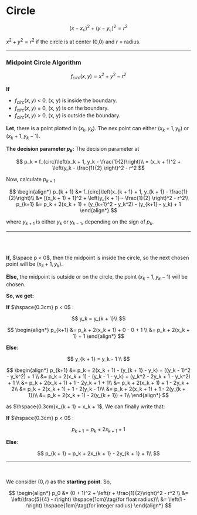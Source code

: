 # **Circle**

$$
(x-x_c)^2 + (y-y_c)^2 = r^2
$$

$x^2 + y^2 = r^2$ if the circle is at center (0,0) and $r$ = radius.

---

### Midpoint Circle Algorithm

$$
f_{circ}(x, y) = x^2 + y^2 - r^2
$$

**If**

- $f_{circ}(x, y)$ < 0, (x, y) is inside the boundary.
- $f_{circ}(x, y)$ = 0, (x, y) is on the boundary.
- $f_{circ}(x, y)$ > 0, (x, y) is outside the boundary.

**Let**, there is a point plotted in $(x_k, y_k)$. The nex point can either $(x_k + 1, y_k)$ or $(x_k + 1, y_k - 1)$.

**The decision parameter $p_k$:** The decision parameter at

$$
p_k = f_{circ}\left(x_k + 1, y_k - \frac{1}{2}\right)\\
= (x_k + 1)^2 + \left(y_k - \frac{1}{2} \right)^2 - r^2
$$

Now, calculate $p_{k + 1}$

$$
\begin{align*}
p_{k + 1} &= f_{circ}\left(x_{k + 1} + 1, y_{k + 1} - \frac{1}{2}\right)\\
&= [(x_k + 1) + 1]^2 + \left(y_{k + 1} - \frac{1}{2} \right)^2 - r^2\\
p_{k+1} &= p_k + 2(x_k + 1) + (y_{k+1}^2 - y_k^2) - (y_{k+1} - y_k) + 1
\end{align*}
$$

where $y_{k+1}$ is either $y_k$ or $y_{k − 1}$, depending on the sign of $p_k$.

---

<br/>
<br/>

**If,** $\space p < 0$, then the midpoint is inside the circle, so the next chosen point will be $(x_k + 1, y_k)$.

**Else,** the midpoint is outside or on the circle, the point $(x_k + 1, y_k - 1)$ will be chosen.

**So, we get:**

**If** $\hspace{0.3cm} p < 0$ :

$$
y_k = y_{k + 1}\\
$$

$$
\begin{align*}
p_{k+1} &= p_k + 2(x_k + 1) + 0 - 0 + 1 \\
&= p_k + 2(x_k + 1) + 1
\end{align*}
$$

**Else**:

$$
y_{k + 1} = y_k - 1 \\
$$

$$
\begin{align*}
p_{k+1} &= p_k + 2(x_k + 1) - (y_{k + 1} - y_k) + ((y_k - 1)^2 - y_k^2) + 1 \\
&= p_k + 2(x_k + 1) - (y_k - 1 - y_k) + (y_k^2 - 2y_k + 1 - y_k^2) + 1 \\
&= p_k + 2(x_k + 1) + 1 - 2y_k + 1 + 1\\
&= p_k + 2(x_k + 1) + 1 - 2y_k + 2\\
&= p_k + 2(x_k + 1) + 1 - 2(y_k - 1)\\
&= p_k + 2(x_k + 1) + 1 - 2(y_{k + 1})\\
&= p_k + 2(x_k + 1) - 2(y_{k + 1}) + 1\\
\end{align*}
$$

as $\hspace{0.3cm}x_{k + 1} = x_k + 1$, We can finally write that:

**If** $\hspace{0.3cm} p < 0$ :

$$
p_{k+1} = p_k + 2x_{k + 1} + 1
$$

**Else**:

$$
p_{k + 1} = p_k + 2x_{k + 1} - 2y_{k + 1} + 1\\
$$

---

<br/>

We consider $(0, r)$ as the **starting point**. So,

$$
\begin{align*}
p_0 &= (0 + 1)^2 + \left(r + \frac{1}{2}\right)^2 - r^2 \\
&= \left(\frac{5}{4} - r\right) \hspace{1cm}\tag{for float radius}\\
&= \left(1 - r\right) \hspace{1cm}\tag{for integer radius}
\end{align*}
$$
